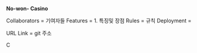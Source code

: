 **No-won- Casino**

Collaborators =
기여자들
Features = 1.
특징및 장점
Rules =
규칙
Deployment =

URL Link = git 주소

C
